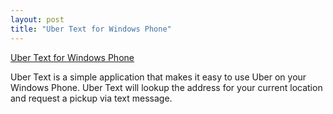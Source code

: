 ```yaml
---
layout: post
title: "Uber Text for Windows Phone"
---
```


[Uber Text for Windows Phone](http://www.windowsphone.com/en-US/apps/3ab85499-42f1-4009-87bf-c8743e003c02)

Uber Text is a simple application that makes it easy to use Uber on your Windows Phone. Uber Text will lookup the address for your current location and request a pickup via text message.

